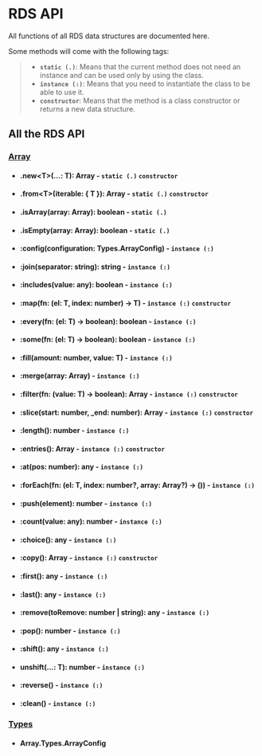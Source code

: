 # RDS API

All functions of all RDS data structures are documented here.

Some methods will come with the following tags:

> - **`static (.)`**: Means that the current method does not need an instance and can be used only by using the class.
> - **`instance (:)`**: Means that you need to instantiate the class to be able to use it.
> - **`constructor`**: Means that the method is a class constructor or returns a new data structure.


## All the RDS API

### [Array](./arrays.md)

- #### .new<T\>(...: T): Array - **`static (.)`** **`constructor`**
- #### .from<T\>(iterable: { T }): Array - **`static (.)`** **`constructor`**
- #### .isArray(array: Array): boolean - **`static (.)`**
- #### .isEmpty(array: Array): boolean - **`static (.)`**
- #### :config(configuration: Types.ArrayConfig) - **`instance (:)`**
- #### :join(separator: string): string - **`instance (:)`**
- #### :includes(value: any): boolean - **`instance (:)`**
- #### :map<T>(fn: (el: T, index: number) -> T) - **`instance (:)`** **`constructor`**
- #### :every<T>(fn: (el: T) -> boolean): boolean - **`instance (:)`**
- #### :some<T>(fn: (el: T) -> boolean): boolean - **`instance (:)`**
- #### :fill<T>(amount: number, value: T) - **`instance (:)`**
- #### :merge<T>(array: Array) - **`instance (:)`**
- #### :filter<T>(fn: (value: T) -> boolean): Array - **`instance (:)`** **`constructor`**
- #### :slice(start: number, _end: number): Array - **`instance (:)`** **`constructor`**
- #### :length(): number - **`instance (:)`**
- #### :entries(): Array - **`instance (:)`** **`constructor`**
- #### :at(pos: number): any - **`instance (:)`**
- #### :forEach<T>(fn: (el: T, index: number?, array: Array?) -> ()) - **`instance (:)`**
- #### :push(element): number - **`instance (:)`**
- #### :count(value: any): number - **`instance (:)`**
- #### :choice(): any - **`instance (:)`**
- #### :copy(): Array - **`instance (:)`** **`constructor`**
- #### :first(): any - **`instance (:)`**
- #### :last(): any - **`instance (:)`**
- #### :remove(toRemove: number | string): any - **`instance (:)`**
- #### :pop(): number - **`instance (:)`**
- #### :shift(): any - **`instance (:)`**
- #### unshift<T>(...: T): number - **`instance (:)`**
- #### :reverse() - **`instance (:)`**
- #### :clean() - **`instance (:)`**

### [Types](./types.md)
- #### Array.Types.ArrayConfig